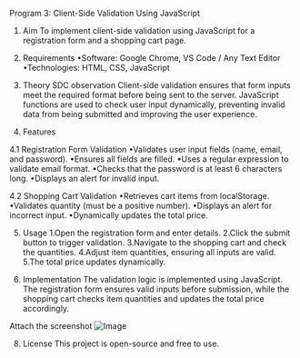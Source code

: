  Program 3: Client-Side Validation Using JavaScript


1. Aim
To implement client-side validation using JavaScript for a registration form and a shopping cart page.

2. Requirements
•Software: Google Chrome, VS Code / Any Text Editor
•Technologies: HTML, CSS, JavaScript

3. Theory
SDC observation
Client-side validation ensures that form inputs meet the required format before being sent to the server. JavaScript functions are used to check user input dynamically, preventing invalid data from being submitted and improving the user experience.

4. Features

4.1 Registration Form Validation
•Validates user input fields (name, email, and password).
•Ensures all fields are filled.
•Uses a regular expression to validate email format.
•Checks that the password is at least 6 characters long.
•Displays an alert for invalid input.

4.2 Shopping Cart Validation
•Retrieves cart items from localStorage.
•Validates quantity (must be a positive number).
•Displays an alert for incorrect input.
•Dynamically updates the total price.

5. Usage
1.Open the registration form and enter details.
2.Click the submit button to trigger validation.
3.Navigate to the shopping cart and check the quantities.
4.Adjust item quantities, ensuring all inputs are valid.
5.The total price updates dynamically.

6. Implementation
The validation logic is implemented using JavaScript. The registration form ensures valid inputs before submission, while the shopping cart checks item quantities and updates the total price accordingly.

Attach the screenshot
![Image](https://github.com/user-attachments/assets/0f862a43-18fc-445f-ba7d-508c882c578c)

8. License
This project is open-source and free to use.
